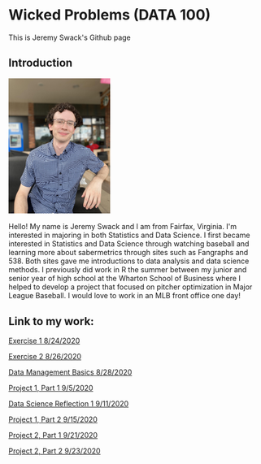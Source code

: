 # Wicked Problems (DATA 100)

This is Jeremy Swack's Github page

## Introduction

<img src="Jeremy_Github.jpg" alt="drawing" width="200"/>

Hello! My name is Jeremy Swack and I am from Fairfax, Virginia. I'm interested in majoring in both Statistics and Data Science. I first became interested in Statistics and Data Science through watching baseball and learning more about sabermetrics through sites such as Fangraphs and 538. Both sites gave me introductions to data analysis and data science methods. I previously did work in R the summer between my junior and senior year of high school at the Wharton School of Business where I helped to develop a project that focused on pitcher optimization in Major League Baseball. I would love to work in an MLB front office one day!

## Link to my work:

[Exercise 1 8/24/2020](DATA_100_Day_1.md)

[Exercise 2 8/26/2020](DATA_100_Day_2.md)

[Data Management Basics 8/28/2020](DATA_100_data_management_basics.md)

[Project 1, Part 1 9/5/2020](project_1_part_1.md)

[Data Science Reflection 1 9/11/2020](data_science_reflection_1_deep_qb.md)

[Project 1, Part 2 9/15/2020](project_1_part_2.md)

[Project 2, Part 1 9/21/2020](project_2_part_1.md)

[Project 2, Part 2 9/23/2020](project_2_part_2.md)
